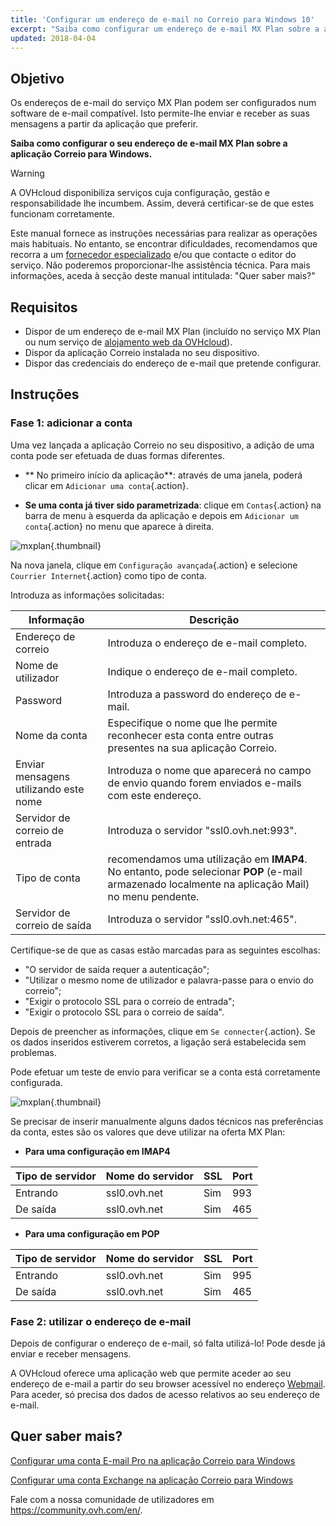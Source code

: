 ```yaml
---
title: 'Configurar um endereço de e-mail no Correio para Windows 10'
excerpt: "Saiba como configurar um endereço de e-mail MX Plan sobre a aplicação Correio para Windows"
updated: 2018-04-04
---
```


## Objetivo

Os endereços de e-mail do serviço MX Plan podem ser configurados num software de e-mail compatível. Isto permite-lhe enviar e receber as suas mensagens a partir da aplicação que preferir.

**Saiba como configurar o seu endereço de e-mail MX Plan sobre a aplicação Correio para Windows.**

> [!warning]
>
> A OVHcloud disponibiliza serviços cuja configuração, gestão e responsabilidade lhe incumbem. Assim, deverá certificar-se de que estes funcionam corretamente.
> 
> Este manual fornece as instruções necessárias para realizar as operações mais habituais. No entanto, se encontrar dificuldades, recomendamos que recorra a um [fornecedor especializado](/links/partner) e/ou que contacte o editor do serviço. Não poderemos proporcionar-lhe assistência técnica. Para mais informações, aceda à secção deste manual intitulada: "Quer saber mais?"
> 

## Requisitos

- Dispor de um endereço de e-mail MX Plan (incluído no serviço MX Plan ou num serviço de [alojamento web da OVHcloud](/links/web/hosting)).
- Dispor da aplicação Correio instalada no seu dispositivo.
- Dispor das credenciais do endereço de e-mail que pretende configurar.

## Instruções

### Fase 1: adicionar a conta

Uma vez lançada a aplicação Correio no seu dispositivo, a adição de uma conta pode ser efetuada de duas formas diferentes.

- ** No primeiro início da aplicação**: através de uma janela, poderá clicar em `Adicionar uma conta`{.action}.

- **Se uma conta já tiver sido parametrizada**: clique em `Contas`{.action} na barra de menu à esquerda da aplicação e depois em `Adicionar um conta`{.action} no menu que aparece à direita.

![mxplan](images/configuration-mail-windows-step1.png){.thumbnail}

Na nova janela, clique em `Configuração avançada`{.action} e selecione `Courrier Internet`{.action} como tipo de conta.

Introduza as informações solicitadas:

|Informação| Descrição|
|---|---|
|Endereço de correio | Introduza o endereço de e-mail completo.|
|Nome de utilizador | Indique o endereço de e-mail completo.|
|Password | Introduza a password do endereço de e-mail.|
|Nome da conta | Especifique o nome que lhe permite reconhecer esta conta entre outras presentes na sua aplicação Correio.|
Enviar mensagens utilizando este nome | Introduza o nome que aparecerá no campo de envio quando forem enviados e-mails com este endereço.|
Servidor de correio de entrada | Introduza o servidor "ssl0.ovh.net:993".|
Tipo de conta | recomendamos uma utilização em **IMAP4**. No entanto, pode selecionar **POP** (e-mail armazenado localmente na aplicação Mail) no menu pendente.|
Servidor de correio de saída | Introduza o servidor "ssl0.ovh.net:465".|

Certifique-se de que as casas estão marcadas para as seguintes escolhas:

- "O servidor de saída requer a autenticação";
- "Utilizar o mesmo nome de utilizador e palavra-passe para o envio do correio";
- "Exigir o protocolo SSL para o correio de entrada";
- "Exigir o protocolo SSL para o correio de saída".

Depois de preencher as informações, clique em `Se connecter`{.action}. Se os dados inseridos estiverem corretos, a ligação será estabelecida sem problemas.

Pode efetuar um teste de envio para verificar se a conta está corretamente configurada.

![mxplan](images/configuration-mail-windows-step2.png){.thumbnail}

Se precisar de inserir manualmente alguns dados técnicos nas preferências da conta, estes são os valores que deve utilizar na oferta MX Plan:

- **Para uma configuração em IMAP4**

|Tipo de servidor|Nome do servidor|SSL|Port|
|---|---|---|---|
|Entrando| ssl0.ovh.net | Sim | 993|
|De saída| ssl0.ovh.net | Sim | 465|

- **Para uma configuração em POP**

|Tipo de servidor|Nome do servidor|SSL|Port|
|---|---|---|---|
|Entrando| ssl0.ovh.net | Sim | 995|
|De saída| ssl0.ovh.net | Sim | 465|

### Fase 2: utilizar o endereço de e-mail

Depois de configurar o endereço de e-mail, só falta utilizá-lo! Pode desde já enviar e receber mensagens.

A OVHcloud oferece uma aplicação web que permite aceder ao seu endereço de e-mail a partir do seu browser acessível no endereço [Webmail](/links/web/email). Para aceder, só precisa dos dados de acesso relativos ao seu endereço de e-mail.
 
## Quer saber mais?

[Configurar uma conta E-mail Pro na aplicação Correio para Windows](/pages/web_cloud/email_and_collaborative_solutions/email_pro/how_to_configure_windows_10)

[Configurar uma conta Exchange na aplicação Correio para Windows](/pages/web_cloud/email_and_collaborative_solutions/microsoft_exchange/how_to_configure_windows_10)

Fale com a nossa comunidade de utilizadores em <https://community.ovh.com/en/>.